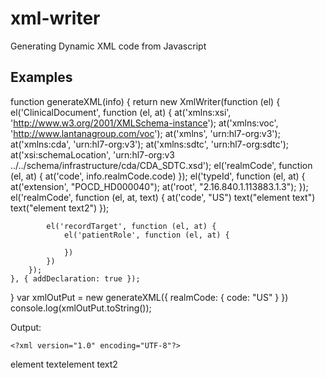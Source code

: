 # xml-writer

Generating Dynamic XML code from Javascript

## Examples
function generateXML(info) {
    return new XmlWriter(function (el) {
        el('ClinicalDocument', function (el, at) {
            at('xmlns:xsi', 'http://www.w3.org/2001/XMLSchema-instance');
            at('xmlns:voc', 'http://www.lantanagroup.com/voc');
            at('xmlns', 'urn:hl7-org:v3');
            at('xmlns:cda', 'urn:hl7-org:v3');
            at('xmlns:sdtc', 'urn:hl7-org:sdtc');
            at('xsi:schemaLocation', 'urn:hl7-org:v3 ../../schema/infrastructure/cda/CDA_SDTC.xsd');
            el('realmCode', function (el, at) {
                at('code', info.realmCode.code)
            });
            el('typeId', function (el, at) {
                at('extension', "POCD_HD000040");
                at('root', "2.16.840.1.113883.1.3");
            });
            el('realmCode', function (el, at, text) {
                at('code', "US")
                text("element text")
                text("element text2")
            });

            el('recordTarget', function (el, at) {
                el('patientRole', function (el, at) {

                })
            })
        });
    }, { addDeclaration: true });
}
var xmlOutPut = new generateXML({
    realmCode: {
        code: "US"
    }
})
console.log(xmlOutPut.toString());

Output:

    <?xml version="1.0" encoding="UTF-8"?>
<ClinicalDocument xmlns:xsi="http://www.w3.org/2001/XMLSchema-instance" xmlns:voc="http://www.lantanagroup.com/voc" xmlns="urn:hl7-org:v3" xmlns:cda="urn:hl7-org:v3" xmlns:sdtc="urn:hl7-org:sdtc" xsi:schemaLocation="urn:hl7-org:v3 ../../schema/infrastructure/cda/CDA_SDTC.xsd">
  <realmCode code="US"/>
  <typeId extension="POCD_HD000040" root="2.16.840.1.113883.1.3"/>
  <realmCode code="US">element textelement text2</realmCode>
  <recordTarget>
    <patientRole/>
  </recordTarget>
</ClinicalDocument>
